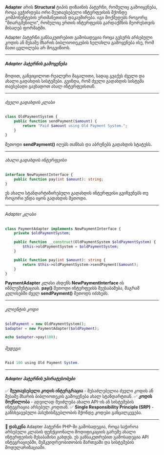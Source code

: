 **Adapter** არის **Structural** ტიპის დიზაინის პატერნი, რომელიც გამოიყენება, როცა გვჭირდება ორი შეუთავსებელი ინტერფეისის მქონდე კომპონენტების ერთმანეთთან დაკავშირება. იგი მოქმედებს როგორც "მთარგმენილი", რომელიც ერთის ინტერფეისს გარდაქმნის მეორესთვის მისაღებ ფორმატში.

Adapter პატერნი განსაკუთრებით გამოსადეგია როცა გვსურს არსებული კოდის ან მესამე მხარის ბიბლიოთეკების ხელახლა გამოყენება ისე, რომ მათი ცვლილება არ მოგვიწიოს.

---
##### Adapter პატერნის გამოყენება

მოდით, განვიცილოთ რეალური მაგალითი, სადაც გვაქვს ძველი და ახალი გადახდის სისტემები. გვინდა,  რომ ძველი გადახდის სისტემა თავსებადი გავხადოთ ახალ ინტერფეისთან.

---

###### ძველი გადახდის კლასი
```php
class OldPaymentSystem {
    public function sendPayment($amount) {
        return "Paid $amount using Old Payment System.";
    }
}
```

მეთოდი **sendPayment()** იღებს თანხას და აბრუნებს გადახდის სტატუსს.

---

###### ახალი გადახდის ინტერფეისი
```php
interface NewPaymentInterface {
    public function pay(int $amount): string;
}
```
ეს ახალი სტანდარტიზირებული გადახდის ინტერფეისი გვიჩვენებს თუ როგორი უნდა იყოს გადახდის მეთოდი.

---

###### Adapter კლასი
```php
class PaymentAdapter implements NewPaymentInterface {
    private $oldPaymentSystem;

    public function __construct(OldPaymentSystem $oldPaymentSystem) {
        $this->oldPaymentSystem = $oldPaymentSystem;
    }

    public function pay(int $amount): string {
        return $this->oldPaymentSystem->sendPayment($amount);
    }
}
```

**PaymentAdapter** კლასი ახდენს **NewPaymentInterface** ის იმპლემენტაციას. **pay()** მეთოდი ინტერფეისს შეესაბამება, მაგრამ კულისებში ძველ **sendPayment()** მეთოდს იძახებს.

---

###### კლიენტის კოდი
```php
$oldPayment = new OldPaymentSystem();
$adapter = new PaymentAdapter($oldPayment);

echo $adapter->pay(100); 
```

###### შედეგი:

```php
Paid 100 using Old Payment System.
```


---

##### Adapter პატერნის უპირატესობები
✅ **შეუთავსებელი კოდის ინტერგრაცია** - შესაძლებელია ძველი კოდის ან მესამე მხარის ბიბლიოთეკის გამოყენება ახალ სტანდარტთან.
✅ **კოდის მოქნილობა** - ადვილად შეიძლება ახალი API-ის ან სისტემების ინტეგრაცია არსებულ კოდთან.
✅ **Single Responsibility Principle (SRP)** - განსხვავებული პასუხისმგებლობის მქონდე კოდები განცალკევება.

---

**🚀 დასკვნა**
Adapter პატერნი PHP-ში გამოსადეგია, როცა საჭიროა არსებული კლასის ფუნქციონალი მოდიფიკაციის გარეშე ახალი ინტერფეისის შესაბამისი გახდეს. ეს განსაკუთრებით გამოსადეგია API ინტეგრაციებში, მემკვიდრეობითობის მართვაში და სისტემების მოდულარიზაციაში.